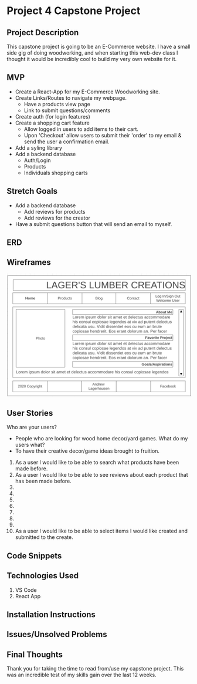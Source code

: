 # Project 4 Capstone Project

## Project Description
This capstone project is going to be an E-Commerce website. I have a small side gig of doing woodworking, and when starting this web-dev class I thought it would be incredibly cool to build my very own website for it. 

## MVP
* Create a React-App for my E-Commerce Woodworking site.
* Create Links/Routes to navigate my webpage.
    * Have a products view page
    * Link to submit questions/comments
* Create auth (for login features)
* Create a shopping cart feature
    * Allow logged in users to add items to their cart.
    * Upon 'Checkout' allow users to submit their 'order' to my email & send the user a confirmation email.
* Add a syling library
* Add a backend database
    * Auth/Login
    * Products
    * Individuals shopping carts

## Stretch Goals
* Add a backend database
    * Add reviews for products
    * Add reviews for the creator
* Have a submit questions button that will send an email to myself.
## ERD

## Wireframes
![Homepage](planning/wireframes/Homepage.png)

## User Stories
Who are your users?
* People who are looking for wood home decor/yard games.
What do my users what?
* To have their creative decor/game ideas brought to fruition.

1. As a user I would like to be able to search what products have been made before.
2. As a user I would like to be able to see reviews about each product that has been made before.
3. 
4. 
5. 
6. 
7. 
8. 
9. 
10. As a user I would like to be able to select items I would like created and submitted to the create.

## Code Snippets

## Technologies Used
1. VS Code
2. React App

## Installation Instructions 

## Issues/Unsolved Problems

## Final Thoughts

 Thank you for taking the time to read from/use my capstone project. This was an incredible test of my skills gain over the last 12 weeks.